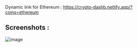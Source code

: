 Dynamic link for Ethereum : https://crypto-dashb.netlify.app/?coins=ethereum

## Screenshots : 
![image](https://github.com/dishant-08/KoinxAssignment/assets/60565337/f5e117c7-bfbf-4bd0-aaca-828ac49a2c85)
